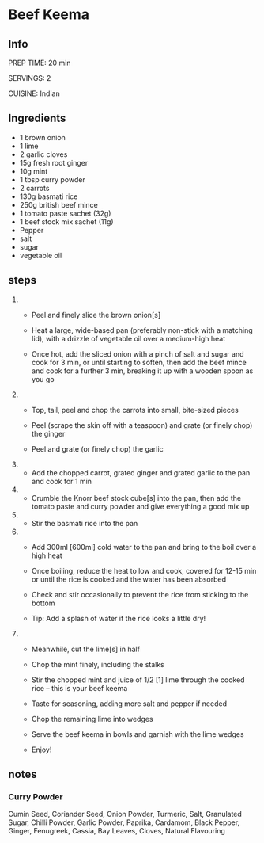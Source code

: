 # Beef Keema

## Info
PREP TIME: 20 min

SERVINGS: 2

CUISINE: Indian

## Ingredients

- 1 brown onion
- 1 lime
- 2 garlic cloves
- 15g fresh root ginger
- 10g mint
- 1 tbsp curry powder
- 2 carrots
- 130g basmati rice
- 250g british beef mince
- 1 tomato paste sachet (32g)
- 1 beef stock mix sachet (11g)
- Pepper 
- salt 
- sugar
- vegetable oil

## steps
1. 
   - Peel and finely slice the brown onion[s]
  
   - Heat a large, wide-based pan (preferably non-stick with a matching lid), with a drizzle of vegetable oil over a medium-high heat
  
   - Once hot, add the sliced onion with a pinch of salt and sugar and cook for 3 min, or until starting to soften, then add the beef mince and cook for a further 3 min, breaking it up with a wooden spoon as you go

2. 
   - Top, tail, peel and chop the carrots into small, bite-sized pieces

   - Peel (scrape the skin off with a teaspoon) and grate (or finely chop) the ginger

   - Peel and grate (or finely chop) the garlic

3. 
   - Add the chopped carrot, grated ginger and grated garlic to the pan and cook for 1 min

4. 
   - Crumble the Knorr beef stock cube[s] into the pan, then add the tomato paste and curry powder and give everything a good mix up

5. 
   - Stir the basmati rice into the pan

6. 
   - Add 300ml [600ml] cold water to the pan and bring to the boil over a high heat
  
   - Once boiling, reduce the heat to low and cook, covered for 12-15 min or until the rice is cooked and the water has been absorbed
  
   - Check and stir occasionally to prevent the rice from sticking to the bottom
  
   - Tip: Add a splash of water if the rice looks a little dry!


7. 
   - Meanwhile, cut the lime[s] in half
   
   - Chop the mint finely, including the stalks
  
   - Stir the chopped mint and juice of 1/2 [1] lime through the cooked rice – this is your beef keema
  
   - Taste for seasoning, adding more salt and pepper if needed
   
   - Chop the remaining lime into wedges
   
   - Serve the beef keema in bowls and garnish with the lime wedges
   
   - Enjoy!


## notes

### Curry Powder
Cumin Seed, Coriander Seed, Onion Powder, Turmeric, Salt, Granulated Sugar, Chilli Powder, Garlic Powder, Paprika, Cardamom, Black Pepper, Ginger, Fenugreek, Cassia, Bay Leaves, Cloves, Natural Flavouring